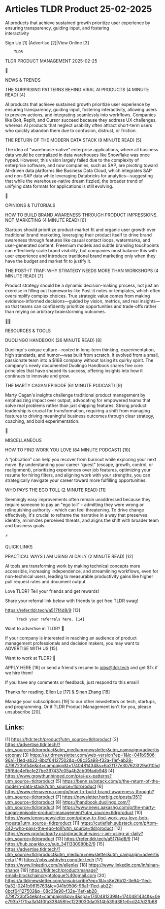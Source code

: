 # Articles TLDR Product 25-02-2025

AI products that achieve sustained growth prioritize user experience
by ensuring transparency, guiding input, and fostering
interactivity ‌ ‌ ‌ ‌ ‌ ‌ ‌ ‌ ‌ ‌ ‌ ‌ ‌ ‌ ‌ ‌ ‌ ‌ ‌ ‌ ‌ ‌ ‌ ‌ ‌ ‌  ‌ ‌ ‌ ‌ ‌ ‌ ‌ ‌ ‌ ‌ ‌ ‌ ‌ ‌ ‌ ‌ ‌ ‌ ‌ ‌ ‌ ‌ ‌ ‌ ‌ ‌ 


 Sign Up [1] |Advertise [2]|View Online [3] 

		TLDR 

TLDR PRODUCT MANAGEMENT 2025-02-25

📱 

NEWS & TRENDS

 THE SURPRISING PATTERNS BEHIND VIRAL AI PRODUCTS (4 MINUTE READ) [4] 

 AI products that achieve sustained growth prioritize user experience
by ensuring transparency, guiding input, fostering interactivity,
allowing users to preview actions, and integrating seamlessly into
workflows. Companies like Bolt, Replit, and Cursor succeed because
they address UX challenges, whereas AI products that neglect usability
often attract short-term users who quickly abandon them due to
confusion, distrust, or friction. 

 THE RETURN OF THE MODERN DATA STACK (9 MINUTE READ) [5] 

 The idea of "warehouse-native" enterprise applications, where all
business data would be centralized in data warehouses like Snowflake
was once hyped. However, this vision largely failed due to the
complexity of enterprise software, and now companies, such as SAP, are
pivoting toward AI-driven data platforms like Business Data Cloud,
which integrates SAP and non-SAP data while leveraging Databricks for
analytics—suggesting that while the warehouse-native dream fizzled,
the broader trend of unifying data formats for applications is still
evolving. 

🚀 

OPINIONS & TUTORIALS

 HOW TO BUILD BRAND AWARENESS THROUGH PRODUCT IMPRESSIONS, NOT
MARKETING (4 MINUTE READ) [6] 

 Startups should prioritize product-market fit and organic user growth
over traditional brand marketing, leveraging their product itself to
drive brand awareness through features like casual contact loops,
watermarks, and user-generated content. Freemium models and subtle
branding touchpoints can effectively scale brand visibility, but
companies must balance this with user experience and introduce
traditional brand marketing only when they have the budget and market
fit to justify it. 

 THE POST-IT TRAP: WHY STRATEGY NEEDS MORE THAN WORKSHOPS (4 MINUTE
READ) [7] 

 Product strategy should be a dynamic decision-making process, not
just an exercise in filling out frameworks like Post-it notes or
templates, which often oversimplify complex choices. True strategic
value comes from making evidence-informed decisions—guided by
vision, metrics, and real insights—so that teams can confidently
prioritize opportunities and trade-offs rather than relying on
arbitrary brainstorming outcomes. 

🧑‍💻 

RESOURCES & TOOLS

 DUOLINGO HANDBOOK (26 MINUTE READ) [8] 

 Duolingo's unique culture—rooted in long-term thinking,
experimentation, high standards, and humor—was built from scratch.
It evolved from a small, passionate team into a $16B company without
losing its quirky spirit. The company's newly documented Duolingo
Handbook shares five core principles that have shaped its success,
offering insights into how it continues to innovate and grow. 

 THE MARTY CAGAN EPISODE (61 MINUTE PODCAST) [9] 

 Marty Cagan's insights challenge traditional product management by
emphasizing impact over output, advocating for empowered teams that
solve real problems rather than just shipping features. Strong product
leadership is crucial for transformation, requiring a shift from
managing features to driving meaningful business outcomes through
clear strategy, coaching, and bold experimentation. 

🎁 

MISCELLANEOUS

 HOW TO FIND WORK YOU LOVE (84 MINUTE PODCAST) [10] 

 A “jobcation” can help you recover from burnout while exploring
your next move. By understanding your career “quest” (escape,
growth, control, or realignment), prioritizing experiences over job
features, optimizing your resume for hiring filters, and aligning work
with your strengths, you can strategically navigate your career toward
more fulfilling opportunities. 

 WHO PAYS THE EGO TOLL (2 MINUTE READ) [11] 

 Seemingly easy improvements often remain unaddressed because they
require someone to pay an "ego toll" - admitting they were wrong or
relinquishing authority - which can feel threatening. To drive change
effectively, it's crucial to reframe the narrative in a way that
preserves identity, minimizes perceived threats, and aligns the shift
with broader team and business goals. 

⚡ 

QUICK LINKS

 PRACTICAL WAYS I AM USING AI DAILY (2 MINUTE READ) [12] 

 AI tools are transforming work by making technical concepts more
accessible, increasing independence, and streamlining workflows, even
for non-technical users, leading to measurable productivity gains like
higher pull request rates and document output. 

Love TLDR? Tell your friends and get rewards!

 Share your referral link below with friends to get free TLDR swag! 

 https://refer.tldr.tech/a517f4d8/9 [13] 

		 Track your referrals here. [14] 

Want to advertise in TLDR? 📰

 If your company is interested in reaching an audience of product
management professionals and decision makers, you may want to
ADVERTISE WITH US [15]. 

Want to work at TLDR? 💼

 APPLY HERE [16] or send a friend's resume to jobs@tldr.tech and get
$1k if we hire them! 

 If you have any comments or feedback, just respond to this email! 

Thanks for reading, 
Ellen Le [17] & Sinan Zhang [18] 

 Manage your subscriptions [19] to our other newsletters on tech,
startups, and programming. Or if TLDR Product Management isn't for
you, please unsubscribe [20]. 

 

Links:
------
[1] https://tldr.tech/product?utm_source=tldrproduct
[2] https://advertise.tldr.tech/?utm_source=tldrproduct&utm_medium=newsletter&utm_campaign=advertisetopnav
[3] https://a.tldrnewsletter.com/web-version?ep=1&lc=041b9506-96a1-11ed-ab22-8bcf64127502&p=08c35a98-f32a-11ef-ab28-479f723bf54e&pt=campaign&t=1740481434&s=6a2f177e307623f29a0105d25f8dc4efbcfe27be397437c05a4b2cb09fadb948
[4] https://www.growthunhinged.com/p/ai-ux-patterns?utm_source=tldrproduct
[5] https://benn.substack.com/p/the-return-of-the-modern-data-stack?utm_source=tldrproduct
[6] https://www.elenaverna.com/p/how-to-build-brand-awareness-through?utm_source=tldrproduct
[7] https://newsletter.herbig.co/posts/351?utm_source=tldrproduct
[8] https://handbook.duolingo.com/?utm_source=tldrproduct
[9] https://www.news.aakashg.com/p/the-marty-cagan-episode-product-management?utm_source=tldrproduct
[10] https://www.lennysnewsletter.com/p/how-to-find-work-you-love-bob-moesta?utm_source=tldrproduct
[11] https://cutlefish.substack.com/p/tbm-342-who-pays-the-ego-toll?utm_source=tldrproduct
[12] https://www.productparty.us/p/practical-ways-i-am-using-ai-daily?utm_source=tldrproduct
[13] https://refer.tldr.tech/a517f4d8/9
[14] https://hub.sparklp.co/sub_3411330980b2/9
[15] https://advertise.tldr.tech/?utm_source=tldrproduct&utm_medium=newsletter&utm_campaign=advertisecta
[16] https://jobs.ashbyhq.com/tldr.tech
[17] https://www.linkedin.com/in/ellenle/
[18] https://www.linkedin.com/in/sinan-zhang/
[19] https://tldr.tech/product/manage?email=blockchaincryptologue%40gmail.com
[20] https://a.tldrnewsletter.com/unsubscribe?ep=1&l=c8e26b12-3e94-11ed-9a32-0241b9615763&lc=041b9506-96a1-11ed-ab22-8bcf64127502&p=08c35a98-f32a-11ef-ab28-479f723bf54e&pt=campaign&pv=4&spa=1740481239&t=1740481434&s=0ee793b7f71ba3a14f0fa338458fec1229030da0514b539d381e0cd247d2fb68